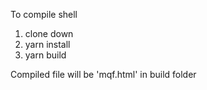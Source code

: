 To compile shell
1. clone down
2. yarn install
3. yarn build

Compiled file will be 'mqf.html' in build folder